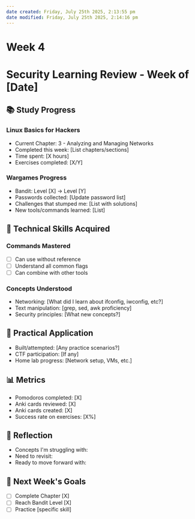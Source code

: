 ```yaml
---
date created: Friday, July 25th 2025, 2:13:55 pm
date modified: Friday, July 25th 2025, 2:14:16 pm
---
```


# Week 4

# Security Learning Review - Week of [Date]

## 📚 Study Progress
### Linux Basics for Hackers
- Current Chapter: 3 - Analyzing and Managing Networks
- Completed this week: [List chapters/sections]
- Time spent: [X hours]
- Exercises completed: [X/Y]

### Wargames Progress
- Bandit: Level [X] → Level [Y]
- Passwords collected: [Update password list]
- Challenges that stumped me: [List with solutions]
- New tools/commands learned: [List]

## 🔧 Technical Skills Acquired
### Commands Mastered
- [ ] Can use without reference
- [ ] Understand all common flags
- [ ] Can combine with other tools

### Concepts Understood
- Networking: [What did I learn about ifconfig, iwconfig, etc?]
- Text manipulation: [grep, sed, awk proficiency]
- Security principles: [What new concepts?]

## 🎯 Practical Application
- Built/attempted: [Any practice scenarios?]
- CTF participation: [If any]
- Home lab progress: [Network setup, VMs, etc.]

## 📊 Metrics
- Pomodoros completed: [X]
- Anki cards reviewed: [X]
- Anki cards created: [X]
- Success rate on exercises: [X%]

## 🤔 Reflection
- Concepts I'm struggling with:
- Need to revisit:
- Ready to move forward with:

## 📅 Next Week's Goals
- [ ] Complete Chapter [X]
- [ ] Reach Bandit Level [X]
- [ ] Practice [specific skill]